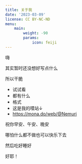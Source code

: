 ```yaml
---
title: 关于我
date: '2023-03-09'
license: CC BY-NC-ND
menu:
    main: 
        weight: -90
        params:
            icon: feiji
---
```






嗨

其实暂时还没想好写点什么

所以干脆

* 试试看
* 都有什么
* 格式
* 这是我的嗼站↓
* https://mona.do/web/@Nemuri

祝你早安、午安、晚安

哪怕什么都不做也可以快乐下去

然后吃好睡好

好耶！
